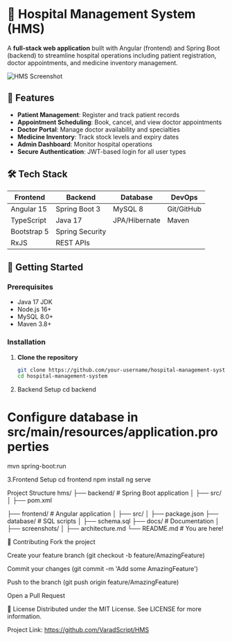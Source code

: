 # 🏥 Hospital Management System (HMS)

A **full-stack web application** built with Angular (frontend) and Spring Boot (backend) to streamline hospital operations including patient registration, doctor appointments, and medicine inventory management.

![HMS Screenshot](/docs/screenshots/dashboard.png) <!-- Add your screenshot path -->

## 🌟 Features
- **Patient Management**: Register and track patient records
- **Appointment Scheduling**: Book, cancel, and view doctor appointments
- **Doctor Portal**: Manage doctor availability and specialties
- **Medicine Inventory**: Track stock levels and expiry dates
- **Admin Dashboard**: Monitor hospital operations
- **Secure Authentication**: JWT-based login for all user types

## 🛠️ Tech Stack
| Frontend              | Backend               | Database          | DevOps           |
|-----------------------|-----------------------|-------------------|------------------|
| Angular 15            | Spring Boot 3         | MySQL 8           | Git/GitHub       |
| TypeScript            | Java 17               | JPA/Hibernate     | Maven            |
| Bootstrap 5           | Spring Security       |                   |                  |
| RxJS                  | REST APIs             |                   |                  |

## 🚀 Getting Started

### Prerequisites
- Java 17 JDK
- Node.js 16+
- MySQL 8.0+
- Maven 3.8+

### Installation
1. **Clone the repository**
   ```bash
   git clone https://github.com/your-username/hospital-management-system.git
   cd hospital-management-system
2. Backend Setup
   cd backend
# Configure database in src/main/resources/application.properties
mvn spring-boot:run

3.Frontend Setup
cd frontend
npm install
ng serve

Project Structure
hms/
├── backend/           # Spring Boot application
│   ├── src/
│   ├── pom.xml


├── frontend/          # Angular application
│   ├── src/
│   ├── package.json
├── database/          # SQL scripts
│   ├── schema.sql
├── docs/              # Documentation
│   ├── screenshots/
│   ├── architecture.md
└── README.md          # You are here!

🤝 Contributing
Fork the project

Create your feature branch (git checkout -b feature/AmazingFeature)

Commit your changes (git commit -m 'Add some AmazingFeature')

Push to the branch (git push origin feature/AmazingFeature)

Open a Pull Request

📜 License
Distributed under the MIT License. See LICENSE for more information.

Project Link: https://github.com/VaradScript/HMS


